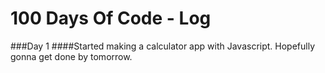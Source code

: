 # 100 Days Of Code - Log

###Day 1
####Started making a calculator app with Javascript. Hopefully gonna get done by tomorrow.
